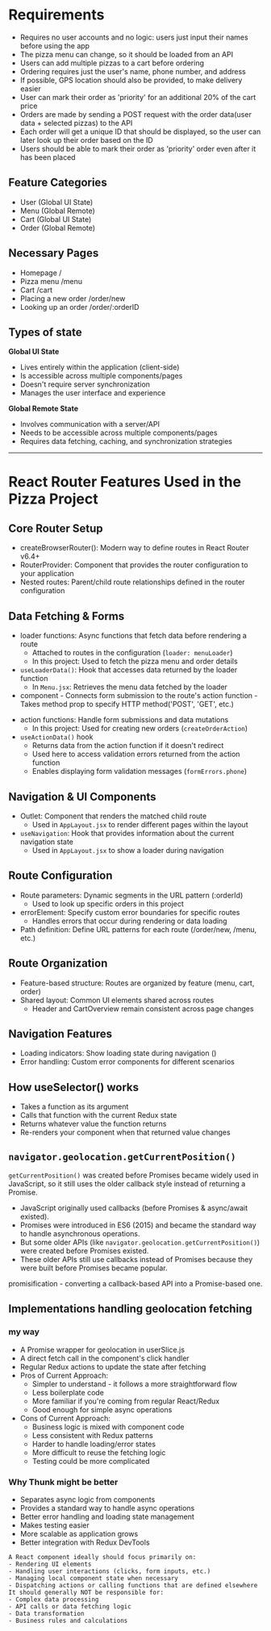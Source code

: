 # Requirements

- Requires no user accounts and no logic: users just input their names before using the app
- The pizza menu can change, so it should be loaded from an API
- Users can add multiple pizzas to a cart before ordering
- Ordering requires just the user's name, phone number, and address
- If possible, GPS location should also be provided, to make delivery easier
- User can mark their order as 'priority' for an additional 20% of the cart price
- Orders are made by sending a POST request with the order data(user data + selected pizzas) to the API
- Each order will get a unique ID that should be displayed, so the user can later look up their order based on the ID
- Users should be able to mark their order as 'priority' order even after it has been placed

## Feature Categories

- User (Global UI State)
- Menu (Global Remote)
- Cart (Global UI State)
- Order (Global Remote)

## Necessary Pages

- Homepage /
- Pizza menu /menu
- Cart /cart
- Placing a new order /order/new
- Looking up an order /order/:orderID

## Types of state

**Global UI State**

- Lives entirely within the application (client-side)
- Is accessible across multiple components/pages
- Doesn't require server synchronization
- Manages the user interface and experience

**Global Remote State**

- Involves communication with a server/API
- Needs to be accessible across multiple components/pages
- Requires data fetching, caching, and synchronization strategies

---

# React Router Features Used in the Pizza Project

## Core Router Setup

- createBrowserRouter(): Modern way to define routes in React Router v6.4+
- RouterProvider: Component that provides the router configuration to your application
- Nested routes: Parent/child route relationships defined in the router configuration

## Data Fetching & Forms

- loader functions: Async functions that fetch data before rendering a route
  - Attached to routes in the configuration (`loader: menuLoader`)
  - In this project: Used to fetch the pizza menu and order details
- `useLoaderData()`: Hook that accesses data returned by the loader function
  - In `Menu.jsx`: Retrieves the menu data fetched by the loader
- <Form> component
  - Connects form submission to the route's action function
  - Takes method prop to specify HTTP method('POST', 'GET', etc.)
- action functions: Handle form submissions and data mutations
  - In this project: Used for creating new orders (`createOrderAction`)
- `useActionData()` hook
  - Returns data from the action function if it doesn't redirect
  - Used here to access validation errors returned from the action function
  - Enables displaying form validation messages (`formErrors.phone`)

## Navigation & UI Components

- Outlet: Component that renders the matched child route
  - Used in `AppLayout.jsx` to render different pages within the layout
- `useNavigation`: Hook that provides information about the current navigation state
  - Used in `AppLayout.jsx` to show a loader during navigation

## Route Configuration

- Route parameters: Dynamic segments in the URL pattern (:orderId)
  - Used to look up specific orders in this project
- errorElement: Specify custom error boundaries for specific routes
  - Handles errors that occur during rendering or data loading
- Path definition: Define URL patterns for each route (/order/new, /menu, etc.)

## Route Organization

- Feature-based structure: Routes are organized by feature (menu, cart, order)
- Shared layout: Common UI elements shared across routes
  - Header and CartOverview remain consistent across page changes

## Navigation Features

- Loading indicators: Show loading state during navigation (<Loader />)
- Error handling: Custom error components for different scenarios

## How useSelector() works

- Takes a function as its argument
- Calls that function with the current Redux state
- Returns whatever value the function returns
- Re-renders your component when that returned value changes

## `navigator.geolocation.getCurrentPosition()`

`getCurrentPosition()` was created before Promises became widely used in JavaScript, so it still uses the older callback style instead of returning a Promise.

- JavaScript originally used callbacks (before Promises & async/await existed).
- Promises were introduced in ES6 (2015) and became the standard way to handle asynchronous operations.
- But some older APIs (like `navigator.geolocation.getCurrentPosition()`) were created before Promises existed.
- These older APIs still use callbacks instead of Promises because they were built before Promises became popular.

promisification - converting a callback-based API into a Promise-based one.

## Implementations handling geolocation fetching

### my way

- A Promise wrapper for geolocation in userSlice.js
- A direct fetch call in the component's click handler
- Regular Redux actions to update the state after fetching
- Pros of Current Approach:
  - Simpler to understand - it follows a more straightforward flow
  - Less boilerplate code
  - More familiar if you're coming from regular React/Redux
  - Good enough for simple async operations
- Cons of Current Approach:
  - Business logic is mixed with component code
  - Less consistent with Redux patterns
  - Harder to handle loading/error states
  - More difficult to reuse the fetching logic
  - Testing could be more complicated

### Why Thunk might be better

- Separates async logic from components
- Provides a standard way to handle async operations
- Better error handling and loading state management
- Makes testing easier
- More scalable as application grows
- Better integration with Redux DevTools

```
A React component ideally should focus primarily on:
- Rendering UI elements
- Handling user interactions (clicks, form inputs, etc.)
- Managing local component state when necessary
- Dispatching actions or calling functions that are defined elsewhere
It should generally NOT be responsible for:
- Complex data processing
- API calls or data fetching logic
- Data transformation
- Business rules and calculations
```
